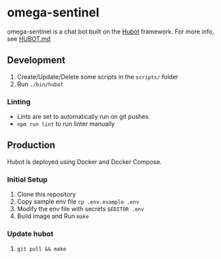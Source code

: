 # omega-sentinel

omega-sentinel is a chat bot built on the [Hubot](https://hubot.github.com/) framework. For more info, see [HUBOT.md](HUBOT.md)

## Development

1. Create/Update/Delete some scripts in the `scripts/` folder
1. Run `./bin/hubot`

### Linting

- Lints are set to automatically run on git pushes
- `npm run lint` to run linter manually

## Production

Hubot is deployed using Docker and Docker Compose.

### Initial Setup
1. Clone this repository
1. Copy sample env file `cp .env.example .env`
1. Modify the env file with secrets `$EDITOR .env`
1. Build image and Run `make`

### Update hubot
1. `git pull && make`
